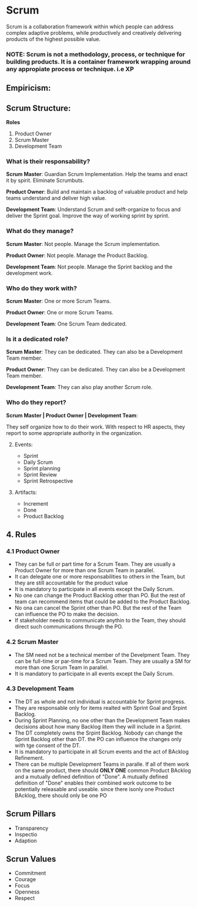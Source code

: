 # Scrum
Scrum is a collaboration framework within which people can address complex adaptive problems, while productively and creatively delivering products of the highest possible value.

### NOTE: Scrum is not a methodology, process, or technique for building products. It is a container framework wrapping around any appropiate process or technique. i.e XP

## Empiricism:

## Scrum Structure:
**Roles**
1. Product Owner
2. Scrum Master
3. Development Team

### What is their responsability?
**Scrum Master**: Guardian Scrum Implementation. Help the teams and enact it by spirit. Eliminate Scrumbuts.

**Product Owner**: Build and maintain a backlog of valuable product and help teams understand and deliver high value.

**Development Team**: Understand Scrum and selft-organize to focus and deliver the Sprint goal. Improve the way of working sprint by sprint.

### What do they manage?
**Scrum Master**: Not people. Manage the Scrum implementation.

**Product Owner**: Not people. Manage the Product Backlog.

**Development Team**: Not people. Manage the Sprint backlog and the development work.

### Who do they work with?
**Scrum Master**: One or more Scrum Teams.

**Product Owner**: One or more Scrum Teams. 

**Development Team**: One Scrum Team dedicated.

### Is it a dedicated role?
**Scrum Master**: They can be dedicated. They can also be a Development Team member.

**Product Owner**: They can be dedicated. They can also be a Development Team member.

**Development Team**: They can also play another Scrum role.

### Who do they report?
**Scrum Master | Product Owner | Development Team**:

They self organize how to do their work. With respect to HR aspects, they report to some appropriate authority in the organization.

2. Events:
    * Sprint
    * Daily Scrum
    * Sprint planning
    * Sprint Review
    * Sprint Retrospective

3. Artifacts:
    * Increment
    * Done
    * Product Backlog

## 4. Rules
### 4.1 Product Owner
* They can be full or part time for a Scrum Team. They are usually a Product Owner for more than one Scrum Team in parallel.
* It can delegate one or more responsabilities to others in the Team, but they are still accountable for the product value
* It is mandatory to participate in all events except the Daily Scrum.
* No one can change the Product Backlog other than PO. But the rest of team can recommend items that could be added to the Product Backlog.
* No ona can cancel the Sprint other than PO. But the rest of the Team can influence the PO to make the decision.
* If stakeholder needs to communicate anythin to the Team, they should direct such communications through the PO.

### 4.2 Scrum Master
* The SM need not be a technical member of the Develpment Team. They can be full-time or par-time for a Scrum Team. They are usually a SM for more than one Scrum Team in parallel.
* It is mandatory to participate in all events except the Daily Scrum.

### 4.3 Development Team
* The DT as whole and not individual is accountable for Sprint progress.
* They are responsable only for items realted with Sprint Goal and Srpint Backlog.
* During Sprint Planning, no one other than the Development Team makes decisions about how many Backlog iItem they will include in a Sprint.
* The DT completely owns the Srpint Backlog. Nobody can change the Sprint Backlog other than DT. the PO can influence the changes only with tge consent of the DT.
* It is mandatory to participate in all Scrum events and the act of BAcklog Refinement.
* There can be multiple Development Teams in paralle. If all of them work on the same product, there should **ONLY ONE** common Product BAcklog and a mutually defined definition of "Done". A mutually defined definition of "Done" enables their combined work outcome to be potentially releasable and useable. since there isonly one Product BAcklog, there should only be one PO

## Scrum Pillars
* Transparency
* Inspectio
* Adaption

## Scrun Values
* Commitment
* Courage
* Focus
* Openness
* Respect
